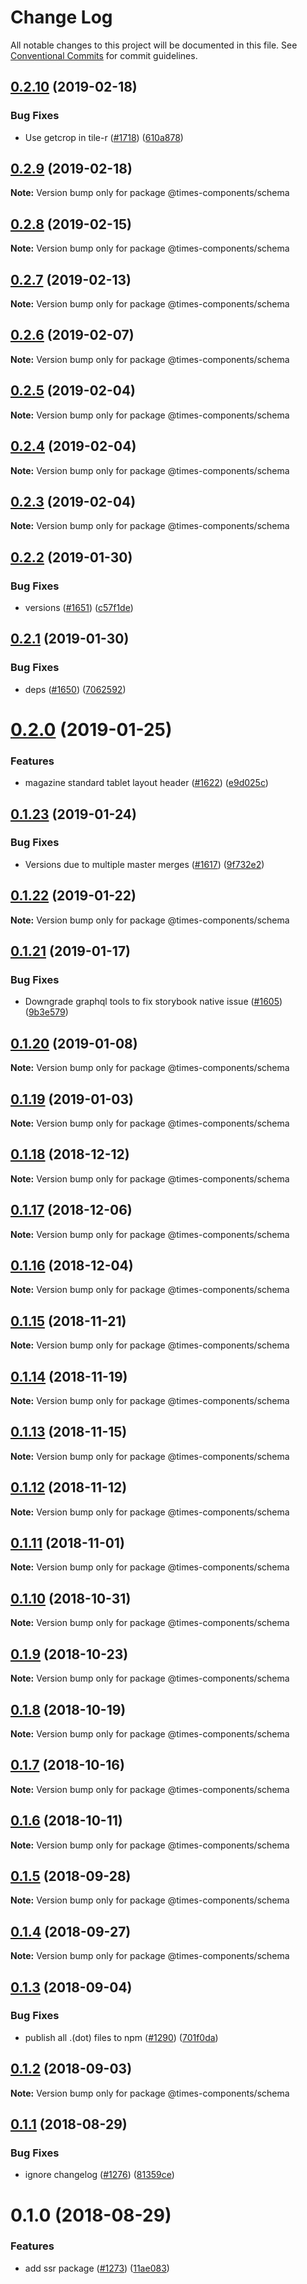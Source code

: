 # Change Log

All notable changes to this project will be documented in this file.
See [Conventional Commits](https://conventionalcommits.org) for commit guidelines.

## [0.2.10](https://github.com/newsuk/times-components/compare/@times-components/schema@0.2.9...@times-components/schema@0.2.10) (2019-02-18)


### Bug Fixes

* Use getcrop in tile-r ([#1718](https://github.com/newsuk/times-components/issues/1718)) ([610a878](https://github.com/newsuk/times-components/commit/610a878))





## [0.2.9](https://github.com/newsuk/times-components/compare/@times-components/schema@0.2.8...@times-components/schema@0.2.9) (2019-02-18)

**Note:** Version bump only for package @times-components/schema





## [0.2.8](https://github.com/newsuk/times-components/compare/@times-components/schema@0.2.7...@times-components/schema@0.2.8) (2019-02-15)

**Note:** Version bump only for package @times-components/schema





## [0.2.7](https://github.com/newsuk/times-components/compare/@times-components/schema@0.2.6...@times-components/schema@0.2.7) (2019-02-13)

**Note:** Version bump only for package @times-components/schema





## [0.2.6](https://github.com/newsuk/times-components/compare/@times-components/schema@0.2.5...@times-components/schema@0.2.6) (2019-02-07)

**Note:** Version bump only for package @times-components/schema





## [0.2.5](https://github.com/newsuk/times-components/compare/@times-components/schema@0.2.4...@times-components/schema@0.2.5) (2019-02-04)

**Note:** Version bump only for package @times-components/schema





## [0.2.4](https://github.com/newsuk/times-components/compare/@times-components/schema@0.2.2...@times-components/schema@0.2.4) (2019-02-04)

**Note:** Version bump only for package @times-components/schema





## [0.2.3](https://github.com/newsuk/times-components/compare/@times-components/schema@0.2.2...@times-components/schema@0.2.3) (2019-02-04)

**Note:** Version bump only for package @times-components/schema





## [0.2.2](https://github.com/newsuk/times-components/compare/@times-components/schema@0.2.1...@times-components/schema@0.2.2) (2019-01-30)


### Bug Fixes

* versions ([#1651](https://github.com/newsuk/times-components/issues/1651)) ([c57f1de](https://github.com/newsuk/times-components/commit/c57f1de))





## [0.2.1](https://github.com/newsuk/times-components/compare/@times-components/schema@0.2.0...@times-components/schema@0.2.1) (2019-01-30)


### Bug Fixes

* deps ([#1650](https://github.com/newsuk/times-components/issues/1650)) ([7062592](https://github.com/newsuk/times-components/commit/7062592))





# [0.2.0](https://github.com/newsuk/times-components/compare/@times-components/schema@0.1.23...@times-components/schema@0.2.0) (2019-01-25)


### Features

* magazine standard tablet layout header ([#1622](https://github.com/newsuk/times-components/issues/1622)) ([e9d025c](https://github.com/newsuk/times-components/commit/e9d025c))





## [0.1.23](https://github.com/newsuk/times-components/compare/@times-components/schema@0.1.22...@times-components/schema@0.1.23) (2019-01-24)


### Bug Fixes

* Versions due to multiple master merges ([#1617](https://github.com/newsuk/times-components/issues/1617)) ([9f732e2](https://github.com/newsuk/times-components/commit/9f732e2))





## [0.1.22](https://github.com/newsuk/times-components/compare/@times-components/schema@0.1.21...@times-components/schema@0.1.22) (2019-01-22)

**Note:** Version bump only for package @times-components/schema





## [0.1.21](https://github.com/newsuk/times-components/compare/@times-components/schema@0.1.20...@times-components/schema@0.1.21) (2019-01-17)


### Bug Fixes

* Downgrade graphql tools to fix storybook native issue ([#1605](https://github.com/newsuk/times-components/issues/1605)) ([9b3e579](https://github.com/newsuk/times-components/commit/9b3e579))





## [0.1.20](https://github.com/newsuk/times-components/compare/@times-components/schema@0.1.19...@times-components/schema@0.1.20) (2019-01-08)

**Note:** Version bump only for package @times-components/schema





## [0.1.19](https://github.com/newsuk/times-components/compare/@times-components/schema@0.1.18...@times-components/schema@0.1.19) (2019-01-03)

**Note:** Version bump only for package @times-components/schema





## [0.1.18](https://github.com/newsuk/times-components/compare/@times-components/schema@0.1.17...@times-components/schema@0.1.18) (2018-12-12)

**Note:** Version bump only for package @times-components/schema





## [0.1.17](https://github.com/newsuk/times-components/compare/@times-components/schema@0.1.16...@times-components/schema@0.1.17) (2018-12-06)

**Note:** Version bump only for package @times-components/schema





## [0.1.16](https://github.com/newsuk/times-components/compare/@times-components/schema@0.1.15...@times-components/schema@0.1.16) (2018-12-04)

**Note:** Version bump only for package @times-components/schema





<a name="0.1.15"></a>
## [0.1.15](https://github.com/newsuk/times-components/compare/@times-components/schema@0.1.14...@times-components/schema@0.1.15) (2018-11-21)

**Note:** Version bump only for package @times-components/schema





<a name="0.1.14"></a>
## [0.1.14](https://github.com/newsuk/times-components/compare/@times-components/schema@0.1.13...@times-components/schema@0.1.14) (2018-11-19)

**Note:** Version bump only for package @times-components/schema





<a name="0.1.13"></a>
## [0.1.13](https://github.com/newsuk/times-components/compare/@times-components/schema@0.1.12...@times-components/schema@0.1.13) (2018-11-15)

**Note:** Version bump only for package @times-components/schema





<a name="0.1.12"></a>
## [0.1.12](https://github.com/newsuk/times-components/compare/@times-components/schema@0.1.11...@times-components/schema@0.1.12) (2018-11-12)

**Note:** Version bump only for package @times-components/schema





<a name="0.1.11"></a>
## [0.1.11](https://github.com/newsuk/times-components/compare/@times-components/schema@0.1.10...@times-components/schema@0.1.11) (2018-11-01)

**Note:** Version bump only for package @times-components/schema





<a name="0.1.10"></a>
## [0.1.10](https://github.com/newsuk/times-components/compare/@times-components/schema@0.1.9...@times-components/schema@0.1.10) (2018-10-31)

**Note:** Version bump only for package @times-components/schema





<a name="0.1.9"></a>
## [0.1.9](https://github.com/newsuk/times-components/compare/@times-components/schema@0.1.6...@times-components/schema@0.1.9) (2018-10-23)

**Note:** Version bump only for package @times-components/schema





<a name="0.1.8"></a>
## [0.1.8](https://github.com/newsuk/times-components/compare/@times-components/schema@0.1.6...@times-components/schema@0.1.8) (2018-10-19)

**Note:** Version bump only for package @times-components/schema





<a name="0.1.7"></a>
## [0.1.7](https://github.com/newsuk/times-components/compare/@times-components/schema@0.1.6...@times-components/schema@0.1.7) (2018-10-16)

**Note:** Version bump only for package @times-components/schema





<a name="0.1.6"></a>
## [0.1.6](https://github.com/newsuk/times-components/compare/@times-components/schema@0.1.5...@times-components/schema@0.1.6) (2018-10-11)

**Note:** Version bump only for package @times-components/schema





<a name="0.1.5"></a>
## [0.1.5](https://github.com/newsuk/times-components/compare/@times-components/schema@0.1.4...@times-components/schema@0.1.5) (2018-09-28)

**Note:** Version bump only for package @times-components/schema





<a name="0.1.4"></a>
## [0.1.4](https://github.com/newsuk/times-components/compare/@times-components/schema@0.1.3...@times-components/schema@0.1.4) (2018-09-27)

**Note:** Version bump only for package @times-components/schema





<a name="0.1.3"></a>
## [0.1.3](https://github.com/newsuk/times-components/compare/@times-components/schema@0.1.2...@times-components/schema@0.1.3) (2018-09-04)


### Bug Fixes

* publish all .(dot) files to npm ([#1290](https://github.com/newsuk/times-components/issues/1290)) ([701f0da](https://github.com/newsuk/times-components/commit/701f0da))





<a name="0.1.2"></a>
## [0.1.2](https://github.com/newsuk/times-components/compare/@times-components/schema@0.1.1...@times-components/schema@0.1.2) (2018-09-03)

**Note:** Version bump only for package @times-components/schema





<a name="0.1.1"></a>
## [0.1.1](https://github.com/newsuk/times-components/compare/@times-components/schema@0.1.0...@times-components/schema@0.1.1) (2018-08-29)


### Bug Fixes

* ignore changelog ([#1276](https://github.com/newsuk/times-components/issues/1276)) ([81359ce](https://github.com/newsuk/times-components/commit/81359ce))





<a name="0.1.0"></a>
# 0.1.0 (2018-08-29)


### Features

* add ssr package ([#1273](https://github.com/newsuk/times-components/issues/1273)) ([11ae083](https://github.com/newsuk/times-components/commit/11ae083))
